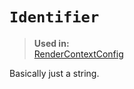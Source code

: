 # `Identifier`

> **Used in:**<br>
> [RenderContextConfig](RenderContextConfig.md)

Basically just a string.
